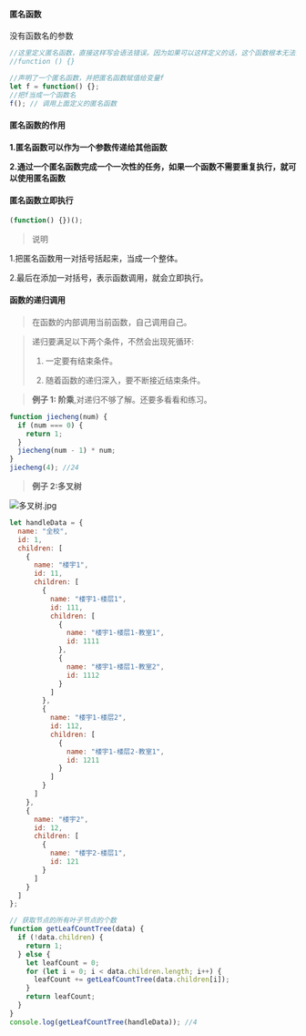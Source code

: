 #### 匿名函数

没有函数名的参数

```javascript
//这里定义匿名函数，直接这样写会语法错误。因为如果可以这样定义的话，这个函数根本无法调用。把它赋值给一个变量就不会有问题了
//function () {}

//声明了一个匿名函数，并把匿名函数赋值给变量f
let f = function() {};
//把f当成一个函数名
f(); // 调用上面定义的匿名函数
```

#### 匿名函数的作用

**1.匿名函数可以作为一个参数传递给其他函数**

**2.通过一个匿名函数完成一个一次性的任务，如果一个函数不需要重复执行，就可以使用匿名函数**

#### 匿名函数立即执行

```javascript
(function() {})();
```

> 说明

1.把匿名函数用一对括号括起来，当成一个整体。

2.最后在添加一对括号，表示函数调用，就会立即执行。

#### 函数的递归调用

> 在函数的内部调用当前函数，自己调用自己。

> 递归要满足以下两个条件，不然会出现死循环:
>
> 1.  一定要有结束条件。
>
> 2.  随着函数的递归深入，要不断接近结束条件。

> **例子 1: 阶乘**,对递归不够了解。还要多看看和练习。

```javascript
function jiecheng(num) {
  if (num === 0) {
    return 1;
  }
  jiecheng(num - 1) * num;
}
jiecheng(4); //24
```

> **例子 2:多叉树**

![多叉树.jpg](https://i.loli.net/2019/10/25/zTYRBdwWNV2D6ib.jpg)

```javascript
let handleData = {
  name: "全校",
  id: 1,
  children: [
    {
      name: "楼宇1",
      id: 11,
      children: [
        {
          name: "楼宇1-楼层1",
          id: 111,
          children: [
            {
              name: "楼宇1-楼层1-教室1",
              id: 1111
            },
            {
              name: "楼宇1-楼层1-教室2",
              id: 1112
            }
          ]
        },
        {
          name: "楼宇1-楼层2",
          id: 112,
          children: [
            {
              name: "楼宇1-楼层2-教室1",
              id: 1211
            }
          ]
        }
      ]
    },
    {
      name: "楼宇2",
      id: 12,
      children: [
        {
          name: "楼宇2-楼层1",
          id: 121
        }
      ]
    }
  ]
};

// 获取节点的所有叶子节点的个数
function getLeafCountTree(data) {
  if (!data.children) {
    return 1;
  } else {
    let leafCount = 0;
    for (let i = 0; i < data.children.length; i++) {
      leafCount += getLeafCountTree(data.children[i]);
    }
    return leafCount;
  }
}
console.log(getLeafCountTree(handleData)); //4
```
